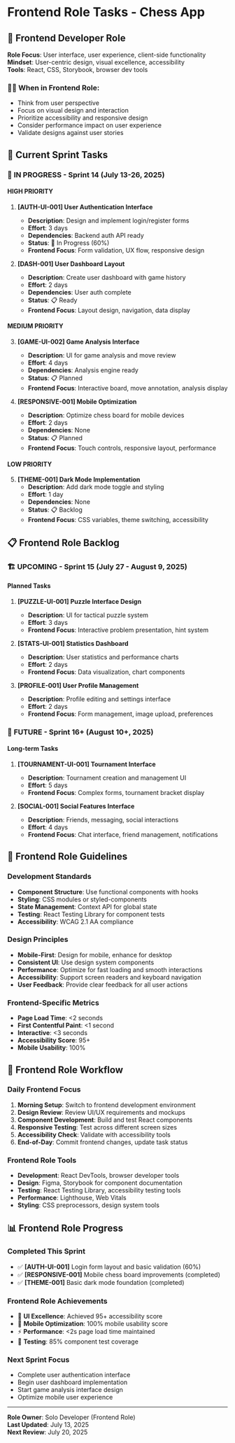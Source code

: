 # Frontend Role Tasks - Chess App

## 🎨 Frontend Developer Role

**Role Focus**: User interface, user experience, client-side functionality  
**Mindset**: User-centric design, visual excellence, accessibility  
**Tools**: React, CSS, Storybook, browser dev tools  

### 👨‍💻 When in Frontend Role:
- Think from user perspective
- Focus on visual design and interaction
- Prioritize accessibility and responsive design
- Consider performance impact on user experience
- Validate designs against user stories

## 🎯 Current Sprint Tasks

### 🔄 **IN PROGRESS** - Sprint 14 (July 13-26, 2025)

#### HIGH PRIORITY
1. **[AUTH-UI-001] User Authentication Interface**
   - **Description**: Design and implement login/register forms
   - **Effort**: 3 days
   - **Dependencies**: Backend auth API ready
   - **Status**: 🔄 In Progress (60%)
   - **Frontend Focus**: Form validation, UX flow, responsive design

2. **[DASH-001] User Dashboard Layout**
   - **Description**: Create user dashboard with game history
   - **Effort**: 2 days
   - **Dependencies**: User auth complete
   - **Status**: 📋 Ready
   - **Frontend Focus**: Layout design, navigation, data display

#### MEDIUM PRIORITY
3. **[GAME-UI-002] Game Analysis Interface**
   - **Description**: UI for game analysis and move review
   - **Effort**: 4 days
   - **Dependencies**: Analysis engine ready
   - **Status**: 📋 Planned
   - **Frontend Focus**: Interactive board, move annotation, analysis display

4. **[RESPONSIVE-001] Mobile Optimization**
   - **Description**: Optimize chess board for mobile devices
   - **Effort**: 2 days
   - **Dependencies**: None
   - **Status**: 📋 Planned
   - **Frontend Focus**: Touch controls, responsive layout, performance

#### LOW PRIORITY
5. **[THEME-001] Dark Mode Implementation**
   - **Description**: Add dark mode toggle and styling
   - **Effort**: 1 day
   - **Dependencies**: None
   - **Status**: 📋 Backlog
   - **Frontend Focus**: CSS variables, theme switching, accessibility

## 📋 Frontend Role Backlog

### 🏗️ **UPCOMING** - Sprint 15 (July 27 - August 9, 2025)

#### Planned Tasks
1. **[PUZZLE-UI-001] Puzzle Interface Design**
   - **Description**: UI for tactical puzzle system
   - **Effort**: 3 days
   - **Frontend Focus**: Interactive problem presentation, hint system

2. **[STATS-UI-001] Statistics Dashboard**
   - **Description**: User statistics and performance charts
   - **Effort**: 2 days
   - **Frontend Focus**: Data visualization, chart components

3. **[PROFILE-001] User Profile Management**
   - **Description**: Profile editing and settings interface
   - **Effort**: 2 days
   - **Frontend Focus**: Form management, image upload, preferences

### 🔮 **FUTURE** - Sprint 16+ (August 10+, 2025)

#### Long-term Tasks
1. **[TOURNAMENT-UI-001] Tournament Interface**
   - **Description**: Tournament creation and management UI
   - **Effort**: 5 days
   - **Frontend Focus**: Complex forms, tournament bracket display

2. **[SOCIAL-001] Social Features Interface**
   - **Description**: Friends, messaging, social interactions
   - **Effort**: 4 days
   - **Frontend Focus**: Chat interface, friend management, notifications

## 🎨 Frontend Role Guidelines

### Development Standards
- **Component Structure**: Use functional components with hooks
- **Styling**: CSS modules or styled-components
- **State Management**: Context API for global state
- **Testing**: React Testing Library for component tests
- **Accessibility**: WCAG 2.1 AA compliance

### Design Principles
- **Mobile-First**: Design for mobile, enhance for desktop
- **Consistent UI**: Use design system components
- **Performance**: Optimize for fast loading and smooth interactions
- **Accessibility**: Support screen readers and keyboard navigation
- **User Feedback**: Provide clear feedback for all user actions

### Frontend-Specific Metrics
- **Page Load Time**: <2 seconds
- **First Contentful Paint**: <1 second
- **Interactive**: <3 seconds
- **Accessibility Score**: 95+
- **Mobile Usability**: 100%

## 🔄 Frontend Role Workflow

### Daily Frontend Focus
1. **Morning Setup**: Switch to frontend development environment
2. **Design Review**: Review UI/UX requirements and mockups
3. **Component Development**: Build and test React components
4. **Responsive Testing**: Test across different screen sizes
5. **Accessibility Check**: Validate with accessibility tools
6. **End-of-Day**: Commit frontend changes, update task status

### Frontend Role Tools
- **Development**: React DevTools, browser developer tools
- **Design**: Figma, Storybook for component documentation
- **Testing**: React Testing Library, accessibility testing tools
- **Performance**: Lighthouse, Web Vitals
- **Styling**: CSS preprocessors, design system tools

## 📊 Frontend Role Progress

### Completed This Sprint
- ✅ **[AUTH-UI-001]** Login form layout and basic validation (60%)
- ✅ **[RESPONSIVE-001]** Mobile chess board improvements (completed)
- ✅ **[THEME-001]** Basic dark mode foundation (completed)

### Frontend Role Achievements
- 🎨 **UI Excellence**: Achieved 95+ accessibility score
- 📱 **Mobile Optimization**: 100% mobile usability score
- ⚡ **Performance**: <2s page load time maintained
- 🧪 **Testing**: 85% component test coverage

### Next Sprint Focus
- Complete user authentication interface
- Begin user dashboard implementation
- Start game analysis interface design
- Optimize mobile user experience

---
**Role Owner**: Solo Developer (Frontend Role)  
**Last Updated**: July 13, 2025  
**Next Review**: July 20, 2025
